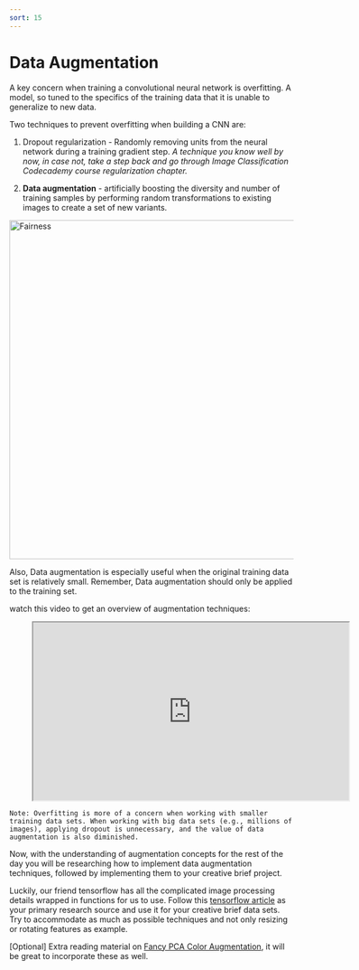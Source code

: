 ```yaml
---
sort: 15
---
```


# Data Augmentation

A key concern when training a convolutional neural network is overfitting. A model, so tuned to the specifics of the training data that it is unable to generalize to new data. 

Two techniques to prevent overfitting when building a CNN are:

1) Dropout regularization - Randomly removing units from the neural network during a training gradient step. _A technique you know well by now, in case not, take a step back and go through Image Classification Codecademy course regularization chapter._

2) **Data augmentation** - artificially boosting the diversity and number of training samples by performing random transformations to existing images to create a set of new variants. 

<img src="./assets/data_augmentation.png" alt="Fairness" width="600">

Also, Data augmentation is especially useful when the original training data set is relatively small.
Remember, Data augmentation should only be applied to the training set.

watch this video to get an overview of augmentation techniques:
 <!-- blank line -->
<figure class="video_container">
<iframe width="560" height="315" src="https://www.youtube.com/embed/JI8saFjK84o"  frameborder="1"></iframe>
</figure>
<!-- blank line -->

```tip
Note: Overfitting is more of a concern when working with smaller training data sets. When working with big data sets (e.g., millions of images), applying dropout is unnecessary, and the value of data augmentation is also diminished.
```

Now, with the understanding of augmentation concepts for the rest of the day you will be researching how to implement data augmentation techniques, followed by implementing them to your creative brief project. 

Luckily, our friend tensorflow has all the complicated image processing details wrapped in functions for us to use. Follow this [tensorflow article](https://www.tensorflow.org/tutorials/images/data_augmentation) as your primary research source and use it for your creative brief data sets. Try to accommodate as much as possible techniques and not only resizing or rotating features as example.

[Optional] Extra reading material on [Fancy PCA Color Augmentation](https://aparico.github.io/), it will be great to incorporate these as well.



